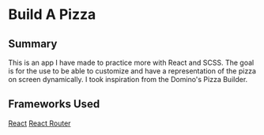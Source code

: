 # Build A Pizza

## Summary

This is an app I have made to practice more with React and SCSS. The goal is for the use to be able to customize and have a representation of the pizza on screen dynamically. I took inspiration from the Domino's Pizza Builder.

## Frameworks Used

[React]
[React Router]

[react]: <https://reactjs.org/>
[React Router]: <https://reactrouter.com/>
